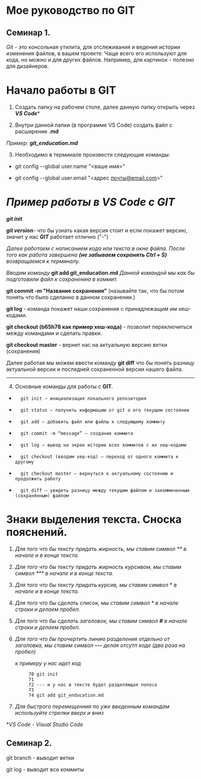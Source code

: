 # Мое руководство по **GIT**
## Семинар 1.

*Git* - это консольная утилита, для отслеживания и ведения истории изменения файлов, в вашем проекте. Чаще всего его используют для кода, но можно и для других файлов. Например, для картинок - полезно для дизайнеров.

# Начало работы в GIT

1. Создать папку на рабочем столе, далее данную папку открыть через ***VS Code****

2. Внутри данной папки (в программе VS Code) создать файл с расширение **.md**

  *Пример:* 
  ***git_enducation.md***

3. Необходимо в терминале произвести следующие команды: 

* git config --global user.name "<ваше имя>"

* git config --global user.email "<адрес почты@email.com>"



# *Пример работы в VS Code с GIT*

***git init***

***git version***- что бы узнать какая версия стоит и если покажет версию, значит у нас ***GIT*** работает отлично ("-") 

*Далее работаем с написанием кода или текста в окне файла. После того как работа завершена **(не забываем сохранять Ctrl + S)** возвращаемся к терминалу.* 


*Вводим команду* **git add git_enducation.md** *Данной командой мы как бы подготовили файл к сохранению в коммит.*

**git commit -m "Название сохранения"** (называйте так, что бы потом понять что было сделанно в данном сохранении.)

**git log** - команда покажет наши сохранения с принадлежащим им хеш-кодами. 

**git checkout (b65h78 как пример хеш-кода)** - позволит переключиться между командами и сделать правки. 

**git checkout master** - вернет нас на актуальную версию ветки (сохранения)

Далее работая мы можем ввести команду **git diff** что бы понять разницу актуальной версии и последней сохраненной версии нашего файла. 

---
4. Основные команды для работы с **GIT**.

*       git init – инициализация локального репозитория
*       git status – получить информацию от git о его текущем состоянии
*       git add – добавить файл или файлы к следующему коммиту
*       git commit -m “message” – создание коммита
*       git log – вывод на экран истории всех коммитов с их хеш-кодами
*       git checkout (вводим хеш-код) – переход от одного коммита к другому
*       git checkout master – вернуться к актуальному состоянию и продолжить работу
*       git diff – увидеть разницу между текущим файлом и закоммиченным (сохранённым) файлом 

# Знаки выделения текста. Сноска пояснений.

1. **Для того что бы тексту придать жирность, мы ставим символ* ** *в начале и в конце текста.**

2. **Для того что бы тексту придать жирность курсивом, мы ставим символ* *** *в начале и в конце текста.**

3. *Для того что бы тексту придать курсив, мы ставим символ* * *в начале и в конце текста.*

4. *Для того что бы сделать список, мы ставим символ * в начале строки и делаем пробел.*

5. *Для того что бы сделать заголовок, мы ставим символ **#**  в начале строки и делаем пробел.*

6. *Для того что бы прочертить линию разделения отдельно от заголовка, мы ставим символ **---**  делая отсутп коде (два раза на пробел)*
  
   *к примеру у нас идет код*
            
            70 git init
            71 
            72 --- и у нас в тексте будет разделяющая полоса
            73
            74 git add git_enducation.md

7. *Для быстрого перемещенния по уже введенным командам используйте стрелки вверх и вниз*


**VS Code - Visual Studio Code* 

## Семинар 2.

git branch - выводит ветки 

git log - выводит все коммиты